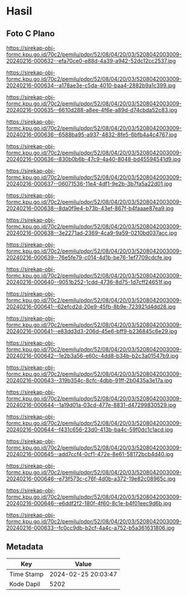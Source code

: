 # Hasil

## Foto C Plano

https://sirekap-obj-formc.kpu.go.id/70c2/pemilu/pdpr/52/08/04/20/03/5208042003009-20240216-000632--efa70ce0-e88d-4a39-a942-52dc12cc2537.jpg

https://sirekap-obj-formc.kpu.go.id/70c2/pemilu/pdpr/52/08/04/20/03/5208042003009-20240216-000634--a178ae3e-c5da-4010-baa4-2882b9a1c399.jpg

https://sirekap-obj-formc.kpu.go.id/70c2/pemilu/pdpr/52/08/04/20/03/5208042003009-20240216-000635--6610d288-a8ee-4f6e-a89d-d74cbda52c83.jpg

https://sirekap-obj-formc.kpu.go.id/70c2/pemilu/pdpr/52/08/04/20/03/5208042003009-20240216-000636--6588ba95-a937-4832-8fe5-6bfb4a4c4767.jpg

https://sirekap-obj-formc.kpu.go.id/70c2/pemilu/pdpr/52/08/04/20/03/5208042003009-20240216-000636--830b0b6b-47c9-4a40-8048-bd45594541d9.jpg

https://sirekap-obj-formc.kpu.go.id/70c2/pemilu/pdpr/52/08/04/20/03/5208042003009-20240216-000637--06071536-11e4-4df1-9e2b-3b7fa5a22d01.jpg

https://sirekap-obj-formc.kpu.go.id/70c2/pemilu/pdpr/52/08/04/20/03/5208042003009-20240216-000638--8da0f9e4-b73b-43ef-867f-b4faaae87ea9.jpg

https://sirekap-obj-formc.kpu.go.id/70c2/pemilu/pdpr/52/08/04/20/03/5208042003009-20240216-000638--3e2271ad-2369-4ca9-9a59-0210bd037acc.jpg

https://sirekap-obj-formc.kpu.go.id/70c2/pemilu/pdpr/52/08/04/20/03/5208042003009-20240216-000639--76e5fe79-c014-4d1b-be76-1ef7709cdcfe.jpg

https://sirekap-obj-formc.kpu.go.id/70c2/pemilu/pdpr/52/08/04/20/03/5208042003009-20240216-000640--9051b252-1cdd-4736-8d75-1d7cff24651f.jpg

https://sirekap-obj-formc.kpu.go.id/70c2/pemilu/pdpr/52/08/04/20/03/5208042003009-20240216-000641--62efcd2d-20e9-45fb-8b9e-723921d4dd28.jpg

https://sirekap-obj-formc.kpu.go.id/70c2/pemilu/pdpr/52/08/04/20/03/5208042003009-20240216-000641--e83dd3d3-206d-45e6-bff9-b236845c6e29.jpg

https://sirekap-obj-formc.kpu.go.id/70c2/pemilu/pdpr/52/08/04/20/03/5208042003009-20240216-000642--1e2b3a56-e60c-4dd8-b34b-b2c3a01547b9.jpg

https://sirekap-obj-formc.kpu.go.id/70c2/pemilu/pdpr/52/08/04/20/03/5208042003009-20240216-000643--319b354c-8cfc-4dbb-91ff-2b0435a3e17a.jpg

https://sirekap-obj-formc.kpu.go.id/70c2/pemilu/pdpr/52/08/04/20/03/5208042003009-20240216-000644--1a19d01a-03cd-477e-8831-d47299830529.jpg

https://sirekap-obj-formc.kpu.go.id/70c2/pemilu/pdpr/52/08/04/20/03/5208042003009-20240216-000644--f431c656-23d0-413b-ba4c-59f0dc1c1acd.jpg

https://sirekap-obj-formc.kpu.go.id/70c2/pemilu/pdpr/52/08/04/20/03/5208042003009-20240216-000645--add7ccf4-0cf1-472e-8e61-58172bcb4d40.jpg

https://sirekap-obj-formc.kpu.go.id/70c2/pemilu/pdpr/52/08/04/20/03/5208042003009-20240216-000646--e73f573c-c76f-4d0b-a372-19e82c08965c.jpg

https://sirekap-obj-formc.kpu.go.id/70c2/pemilu/pdpr/52/08/04/20/03/5208042003009-20240216-000646--e6ddf2f2-180f-4f60-8c1e-b4f01eec9d6b.jpg

https://sirekap-obj-formc.kpu.go.id/70c2/pemilu/pdpr/52/08/04/20/03/5208042003009-20240216-000633--fc0cc9db-b2cf-4a4c-a752-b5a361631806.jpg


## Metadata

| Key        | Value               |
| ---------- | ------------------- |
| Time Stamp | 2024-02-25 20:03:47 |
| Kode Dapil | 5202                |



